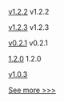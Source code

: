 
[v1.2.2](https://github.com/hyperledger/firefly-cli/releases/tag/v1.2.2) v1.2.2

[v1.2.3](https://github.com/hyperledger/aries-framework-swift/releases/tag/v1.2.3) v1.2.3

[v0.2.1](https://github.com/hyperledger/fabric-protos/releases/tag/v0.2.1) v0.2.1

[1.2.0](https://github.com/hyperledger-labs/fablo/releases/tag/1.2.0) 1.2.0

[v1.0.3](https://github.com/hyperledger-labs/cckit/releases/tag/v1.0.3) 


[See more >>>](https://start-here.hyperledger.org/releases)

